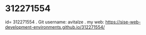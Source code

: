 # 312271554
id= 312271554 .
Git username: avitalze . 
my web:  https://sise-web-development-environments.github.io/312271554/ 
